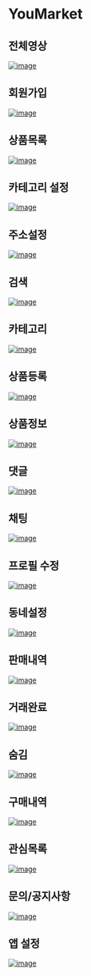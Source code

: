 # YouMarket

## 전체영상
[![image](https://user-images.githubusercontent.com/39791769/80787836-90f34600-8bc2-11ea-97bb-bf9d44201aa5.png)](https://youtu.be/-qJ-hwq-FVE)

## 회원가입
[![image](https://user-images.githubusercontent.com/39791769/80787836-90f34600-8bc2-11ea-97bb-bf9d44201aa5.png)](https://youtu.be/91CZh9mdrcc)

## 상품목록
[![image](https://user-images.githubusercontent.com/39791769/80788755-ee889200-8bc4-11ea-94ca-cb24f7b89ba1.png)](https://youtu.be/qQchhL8hhtA)

## 카테고리 설정
[![image](https://user-images.githubusercontent.com/39791769/80789176-25ab7300-8bc6-11ea-9923-33591dc57a02.png)](https://youtu.be/1V-7lQQx_Vc)

## 주소설정
[![image](https://user-images.githubusercontent.com/39791769/80789117-001e6980-8bc6-11ea-96b0-d00d3490999f.png)](https://youtu.be/Y2H91sVbImg)

## 검색
[![image](https://user-images.githubusercontent.com/39791769/80789441-f812f980-8bc6-11ea-9f9e-1aef3f045e33.png)](https://youtu.be/mzSadGrj_fU)

## 카테고리
[![image](https://user-images.githubusercontent.com/39791769/80789219-4a074f80-8bc6-11ea-9ea1-e261b30bb285.png)](https://youtu.be/X_SoN545968)

## 상품등록
[![image](https://user-images.githubusercontent.com/39791769/80788629-9fdaf800-8bc4-11ea-8633-dcc4115b1725.png)](https://youtu.be/zRF-mvEoq-k)

## 상품정보
[![image](https://user-images.githubusercontent.com/39791769/80788907-68208000-8bc5-11ea-9bbc-b2bf905a6ab9.png)](https://youtu.be/pWb0LSB7Nf4)

##  댓글
[![image](https://user-images.githubusercontent.com/39791769/80788404-f3007b00-8bc3-11ea-817b-a9e39b9ec190.png)](https://youtu.be/jq2E8zocVAo)

## 채팅
[![image](https://user-images.githubusercontent.com/39791769/80788015-02cb8f80-8bc3-11ea-9c1f-c2ff41662eec.png)](https://youtu.be/s7PPn___DJo)

## 프로필 수정
[![image](https://user-images.githubusercontent.com/39791769/80789308-99e61680-8bc6-11ea-9e1b-917bb2f30735.png)](https://youtu.be/EK0_QRC3568)

## 동네설정
[![image](https://user-images.githubusercontent.com/39791769/80788462-23e0b000-8bc4-11ea-931a-4f73a72fc406.png)](https://youtu.be/x_8oXYKf1l0)

## 판매내역
[![image](https://user-images.githubusercontent.com/39791769/80789264-74590d00-8bc6-11ea-9dc6-6a0c7191010a.png)](https://youtu.be/eBAoR7-N57I)

## 거래완료
[![image](https://user-images.githubusercontent.com/39791769/80789363-bda95c80-8bc6-11ea-8db8-b291aa928d79.png)](https://youtu.be/5zC-RdDJpXs)

## 숨김
[![image](https://user-images.githubusercontent.com/39791769/80788973-a61da400-8bc5-11ea-801a-c09d213b9ca7.png)](https://youtu.be/BhGTMyZbIFo)

## 구매내역
[![image](https://user-images.githubusercontent.com/39791769/80788297-af0d7600-8bc3-11ea-9cbd-60adda486165.png)](https://youtu.be/SO0F91qLEqA)

## 관심목록
[![image](https://user-images.githubusercontent.com/39791769/80788223-7bcae700-8bc3-11ea-95d1-4e3a0eb13c1c.png)](https://youtu.be/kopkhcp_8uo)

## 문의/공지사항
[![image](https://user-images.githubusercontent.com/39791769/80788565-699d7880-8bc4-11ea-8e6a-9240513d0cf8.png)](https://youtu.be/7TEYxR2D9r4)

## 앱 설정
[![image](https://user-images.githubusercontent.com/39791769/80789047-d36a5200-8bc5-11ea-8618-fdf5b7622136.png)](https://youtu.be/H7n1cMjAm3c)










